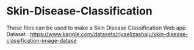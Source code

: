 # Skin-Disease-Classification
These files can be used to make a Skin Disease Classification Web app.
Dataset : https://www.kaggle.com/datasets/riyaelizashaju/skin-disease-classification-image-datase
